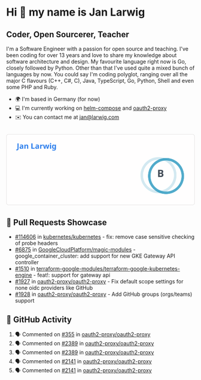 # Hi 👋 my name is Jan Larwig

## Coder, Open Sourcerer, Teacher

I'm a Software Engineer with a passion for open source and teaching. I've been coding for over 13 years and love to share my knowledge about software architecture and design. My favourite language right now is Go, closely followed by Python. Other than that I've used quite a mixed bunch of languages by now. You could say I'm coding polyglot, ranging over all the major C flavours (C++, C#, C), Java, TypeScript, Go, Python, Shell and even some PHP and Ruby.

- 🌍 I'm based in Germany (for now)
- 💻 I'm currently working on [helm-compose](https://seacrew.github.io/helm-compose/) and [oauth2-proxy](https://github.com/oauth2-proxy/oauth2-proxy)
- ✉️ You can contact me at [jan@larwig.com](mailto:jan@larwig.com)

<br>

<a href="https://github.com/anuraghazra/github-readme-stats">
  <picture>
    <source
      srcset="https://raw.githubusercontent.com/tuunit/tuunit/main/general_dark.svg" 
      media="(prefers-color-scheme: dark)" 
    />
    <source
      srcset="https://raw.githubusercontent.com/tuunit/tuunit/main/general_light.svg" 
      media="(prefers-color-scheme: light), (prefers-color-scheme: no-preference)" 
    />
    <img src="https://raw.githubusercontent.com/tuunit/tuunit/main/general_light.svg" />
  </picture>
</a>

## 🔧 Pull Requests Showcase

- [#114606](https://github.com/kubernetes/kubernetes/issues/114606) in [kubernetes/kubernetes](https://github.com/kubernetes/kubernetes) - fix: remove case sensitive checking of probe headers
- [#6875](https://github.com/GoogleCloudPlatform/magic-modules/pull/6875) in [GoogleCloudPlatform/magic-modules](https://github.com/GoogleCloudPlatform/magic-modules) - google_container_cluster: add support for new GKE Gateway API controller
- [#1510](https://github.com/terraform-google-modules/terraform-google-kubernetes-engine/pull/1510) in [terraform-google-modules/terraform-google-kubernetes-engine](https://github.com/terraform-google-modules/terraform-google-kubernetes-engine) - feat!: support for gateway api
- [#1927](https://github.com/oauth2-proxy/oauth2-proxy/issues/1927) in [oauth2-proxy/oauth2-proxy](https://github.com/oauth2-proxy/oauth2-proxy) - Fix default scope settings for none oidc providers like GitHub
- [#1928](https://github.com/oauth2-proxy/oauth2-proxy/issues/1928) in [oauth2-proxy/oauth2-proxy](https://github.com/oauth2-proxy/oauth2-proxy) - Add GitHub groups (orgs/teams) support

## 🔔 GitHub Activity

<!--START_SECTION:activity-->
1. 🗣 Commented on [#355](https://github.com/oauth2-proxy/oauth2-proxy/pull/355#issuecomment-1893357289) in [oauth2-proxy/oauth2-proxy](https://github.com/oauth2-proxy/oauth2-proxy)
2. 🗣 Commented on [#2389](https://github.com/oauth2-proxy/oauth2-proxy/issues/2389#issuecomment-1890978746) in [oauth2-proxy/oauth2-proxy](https://github.com/oauth2-proxy/oauth2-proxy)
3. 🗣 Commented on [#2389](https://github.com/oauth2-proxy/oauth2-proxy/issues/2389#issuecomment-1890977932) in [oauth2-proxy/oauth2-proxy](https://github.com/oauth2-proxy/oauth2-proxy)
4. 🗣 Commented on [#2141](https://github.com/oauth2-proxy/oauth2-proxy/issues/2141#issuecomment-1890813070) in [oauth2-proxy/oauth2-proxy](https://github.com/oauth2-proxy/oauth2-proxy)
5. 🗣 Commented on [#2141](https://github.com/oauth2-proxy/oauth2-proxy/issues/2141#issuecomment-1890812174) in [oauth2-proxy/oauth2-proxy](https://github.com/oauth2-proxy/oauth2-proxy)
<!--END_SECTION:activity-->
